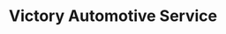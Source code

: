---
title: "Victory Automotive Service"
url: /saint-petersburg/victory-automotive-service/
shop: Autowerkstatt
---